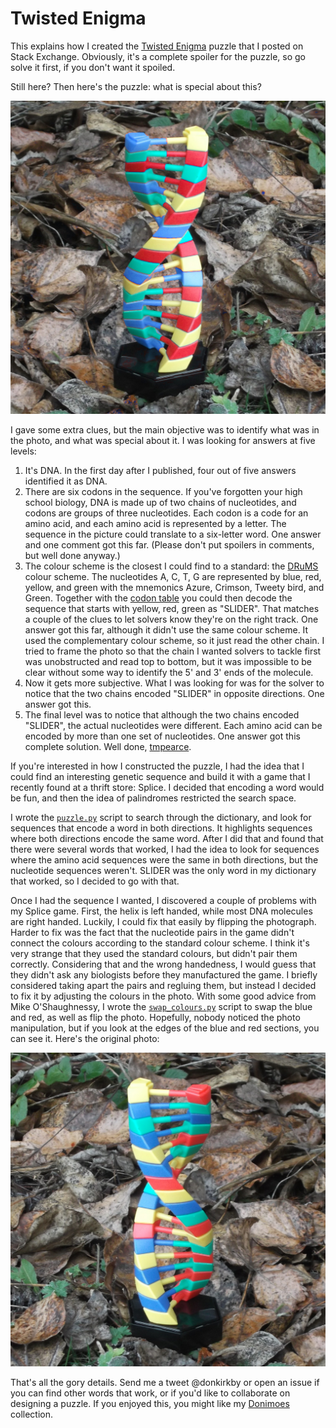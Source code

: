 # Twisted Enigma
This explains how I created the [Twisted Enigma] puzzle that I posted on Stack
Exchange. Obviously, it's a complete spoiler for the puzzle, so go solve it
first, if you don't want it spoiled.

Still here? Then here's the puzzle: what is special about this?

![puzzle photo]

I gave some extra clues, but the main objective was to identify what was in the
photo, and what was special about it. I was looking for answers at five levels:

1. It's DNA. In the first day after I published, four out of five answers
    identified it as DNA.
2. There are six codons in the sequence. If you've forgotten your high school
    biology, DNA is made up of two chains of nucleotides, and codons are groups
    of three nucleotides. Each codon is a code for an amino acid, and each
    amino acid is represented by a letter. The sequence in the picture could
    translate to a six-letter word. One answer and one comment got this far.
    (Please don't put spoilers in comments, but well done anyway.)
3. The colour scheme is the closest I could find to a standard: the [DRuMS]
    colour scheme. The nucleotides A, C, T, G are represented by blue, red,
    yellow, and green with the mnemonics Azure, Crimson, Tweety bird, and Green.
    Together with the [codon table] you could then decode the sequence that
    starts with yellow, red, green as "SLIDER". That matches a couple of the
    clues to let solvers know they're on the right track. One answer got this
    far, although it didn't use the same colour scheme. It used the
    complementary colour scheme, so it just read the other chain. I tried to
    frame the photo so that the chain I wanted solvers to tackle first was
    unobstructed and read top to bottom, but it was impossible to be clear
    without some way to identify the 5' and 3' ends of the molecule.
4. Now it gets more subjective. What I was looking for was for the solver to
    notice that the two chains encoded "SLIDER" in opposite directions. One
    answer got this.
5. The final level was to notice that although the two chains encoded "SLIDER",
    the actual nucleotides were different. Each amino acid can be encoded by
    more than one set of nucleotides. One answer got this complete solution.
    Well done, [tmpearce].

If you're interested in how I constructed the puzzle, I had the idea that I
could find an interesting genetic sequence and build it with a game that I
recently found at a thrift store: Splice. I decided that encoding a word would
be fun, and then the idea of palindromes restricted the search space.

I wrote the [`puzzle.py`] script to search through the dictionary, and look for
sequences that encode a word in both directions. It highlights sequences where
both directions encode the same word. After I did that and found that there
were several words that worked, I had the idea to look for sequences where the
amino acid sequences were the same in both directions, but the nucleotide
sequences weren't. SLIDER was the only word in my dictionary that worked, so
I decided to go with that.

Once I had the sequence I wanted, I discovered a couple of problems with my
Splice game. First, the helix is left handed, while most DNA molecules are right
handed. Luckily, I could fix that easily by flipping the photograph. Harder to
fix was the fact that the nucleotide pairs in the game didn't connect the
colours according to the standard colour scheme. I think it's very strange that
they used the standard colours, but didn't pair them correctly. Considering that
and the wrong handedness, I would guess that they didn't ask any biologists
before they manufactured the game. I briefly considered taking apart the pairs
and regluing them, but instead I decided to fix it by adjusting the colours in
the photo. With some good advice from Mike O'Shaughnessy, I wrote the
[`swap_colours.py`] script to swap the blue and red, as well as flip the photo.
Hopefully, nobody noticed the photo manipulation, but if you look at the edges
of the blue and red sections, you can see it. Here's the original photo:

![Original photo]

That's all the gory details. Send me a tweet @donkirkby or open an issue if you
can find other words that work, or if you'd like to collaborate on designing a
puzzle. If you enjoyed this, you might like my [Donimoes] collection.

[Twisted Enigma]: https://puzzling.stackexchange.com/q/91664/38
[puzzle photo]: swapped.jpg
[DRuMS]: https://proteopedia.org/wiki/index.php/DRuMS#Additional_DRuMS_ColorKey_Templates
[codon table]: https://en.wikipedia.org/wiki/DNA_codon_table
[tmpearce]: https://puzzling.stackexchange.com/a/91687/38
[`puzzle.py`]: puzzle.py
[`swap_colours.py`]: swap_colours.py
[Original photo]: helix.jpg
[Donimoes]: https://donkirkby.github.io/donimoes/
